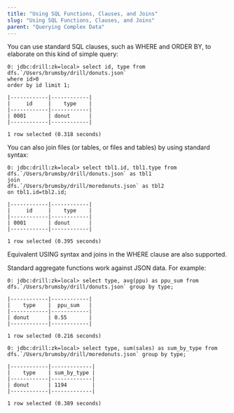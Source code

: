 ```yaml
---
title: "Using SQL Functions, Clauses, and Joins"
slug: "Using SQL Functions, Clauses, and Joins"
parent: "Querying Complex Data"
---
```

You can use standard SQL clauses, such as WHERE and ORDER BY, to elaborate on
this kind of simple query:

    0: jdbc:drill:zk=local> select id, type from dfs.`/Users/brumsby/drill/donuts.json`
    where id>0
    order by id limit 1;

    |------------|------------|
    |     id     |    type    |
    |------------|------------|
    | 0001       | donut      |
    |------------|------------|

    1 row selected (0.318 seconds)

You can also join files (or tables, or files and tables) by using standard
syntax:

    0: jdbc:drill:zk=local> select tbl1.id, tbl1.type from dfs.`/Users/brumsby/drill/donuts.json` as tbl1
    join
    dfs.`/Users/brumsby/drill/moredonuts.json` as tbl2
    on tbl1.id=tbl2.id;

    |------------|------------|
    |     id     |    type    |
    |------------|------------|
    | 0001       | donut      |
    |------------|------------|

    1 row selected (0.395 seconds)

Equivalent USING syntax and joins in the WHERE clause are also supported.

Standard aggregate functions work against JSON data. For example:

    0: jdbc:drill:zk=local> select type, avg(ppu) as ppu_sum from dfs.`/Users/brumsby/drill/donuts.json` group by type;

    |------------|------------|
    |    type    |  ppu_sum   |
    |------------|------------|
    | donut      | 0.55       |
    |------------|------------|

    1 row selected (0.216 seconds)

    0: jdbc:drill:zk=local> select type, sum(sales) as sum_by_type from dfs.`/Users/brumsby/drill/moredonuts.json` group by type;

    |------------|-------------|
    |    type    | sum_by_type |
    |------------|-------------|
    | donut      | 1194        |
    |------------|-------------|

    1 row selected (0.389 seconds)
